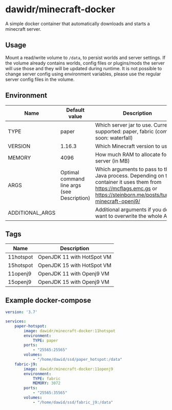 # dawidr/minecraft-docker
A simple docker container that automatically downloads and starts a minecraft server.

## Usage
Mount a read/write volume to `/data`, to persist worlds and server settings. If the volume already contains worlds, config files or plugins/mods the server will use those and they will be updated during runtime. It is not possible to change server config using environment variables, please use the regular server config files in the volume.

## Environment
Name | Default value | Description
--- | --- | ---
TYPE | paper | Which server jar to use. Currently supported: paper, fabric (coming soon: waterfall)
VERSION | 1.16.3 | Which Minecraft version to use
MEMORY | 4096 | How much RAM to allocate for the server (in MB)
ARGS | Optimal command line args (see Description) | Which arguments to pass to the Java process. Depending on the container it uses them from https://mcflags.emc.gs or https://steinborn.me/posts/tuning-minecraft-openj9/
ADDITIONAL_ARGS | | Additional arguments if you don't want to overwrite the whole ARGS

## Tags
Name | Description
--- | ---
11hotspot | OpenJDK 11 with HotSpot VM
15hotspot | OpenJDK 15 with HotSpot VM
11openj9 | OpenJDK 11 with Openj9 VM
15openj9 | OpenJDK 15 with Openj9 VM

## Example docker-compose
```yaml
version: '3.7'

services:
    paper-hotspot:
        image: dawidr/minecraft-docker:11hotspot
        environment: 
            TYPE: paper
        ports:
            - "25565:25565"
        volumes: 
            - "/home/dawid/ssd/paper_hotspot:/data"
    fabric-j9:
        image: dawidr/minecraft-docker:11openj9
        environment: 
            TYPE: fabric
            MEMORY: 3072
        ports:
            - "25565:35565"
        volumes: 
            - "/home/dawid/ssd/fabric_j9:/data"
```
